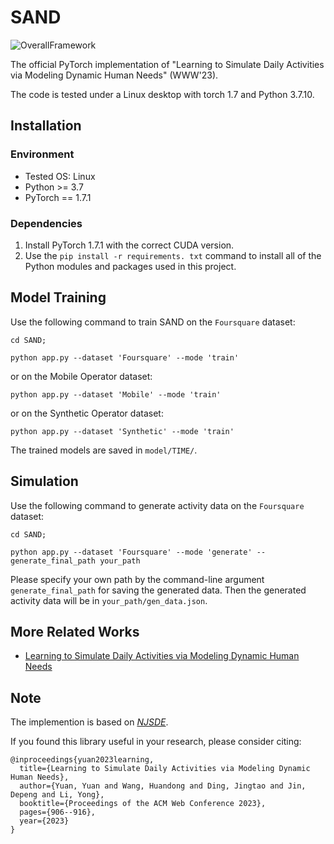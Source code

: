 # SAND

![OverallFramework](./assets/framework.png "Overall framework")

The official PyTorch implementation of "Learning to Simulate Daily Activities via Modeling Dynamic Human Needs" (WWW'23).

The code is tested under a Linux desktop with torch 1.7 and Python 3.7.10.

## Installation

### Environment
- Tested OS: Linux
- Python >= 3.7
- PyTorch == 1.7.1

### Dependencies
1. Install PyTorch 1.7.1 with the correct CUDA version.
2. Use the ``pip install -r requirements. txt`` command to install all of the Python modules and packages used in this project.

## Model Training

Use the following command to train SAND on the `Foursquare` dataset: 

``
cd SAND;
``

``
python app.py --dataset 'Foursquare' --mode 'train'
``

or on the Mobile Operator dataset:

``
python app.py --dataset 'Mobile' --mode 'train'
``

or on the Synthetic Operator dataset:

``
python app.py --dataset 'Synthetic' --mode 'train'
``

The trained models are saved in ``model/TIME/``.


## Simulation

Use the following command to generate activity data on the `Foursquare` dataset: 

``
cd SAND;
``

``
python app.py --dataset 'Foursquare' --mode 'generate' --generate_final_path your_path
``

Please specify your own path by the command-line argument ``generate_final_path``  for saving the generated data. Then the generated activity data will be in ``your_path/gen_data.json``.

## More Related Works

- [Learning to Simulate Daily Activities via Modeling Dynamic Human Needs](https://github.com/tsinghua-fib-lab/Activity-Trajectory-Generation) 

## Note

The implemention is based on *[NJSDE](https://github.com/000Justin000/torchdiffeq/tree/jj585)*.

If you found this library useful in your research, please consider citing:

```
@inproceedings{yuan2023learning,
  title={Learning to Simulate Daily Activities via Modeling Dynamic Human Needs},
  author={Yuan, Yuan and Wang, Huandong and Ding, Jingtao and Jin, Depeng and Li, Yong},
  booktitle={Proceedings of the ACM Web Conference 2023},
  pages={906--916},
  year={2023}
}
```
